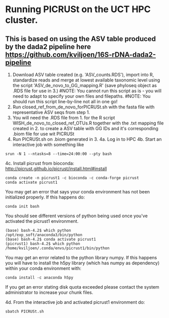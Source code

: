 # Running PICRUSt on the UCT HPC cluster.

## This is based on using the ASV table produced by the dada2 pipeline here https://github.com/kviljoen/16S-rDNA-dada2-pipeline
1. Download ASV table created (e.g. 'ASV_counts.RDS'), import into R, standardize reads and merge at lowest available taxonomic level using the script 'ASV_de_novo_to_GG_mapping.R' (save phyloseq object as .RDS file for use in 3.)
#NOTE: You cannot run this script as is - you will need to adapt to specify your own files and filepaths.
#NOTE: You should run this script line-by-line not all in one go!
2. Run closed_ref_from_de_novo_forPICRUSt.sh with the fasta file with representative ASV seqs from step 1.
3. You will need the .RDS file from 1. for the R script WISH_de_novo_to_closed_ref_OTUs.R together with the .txt mapping file created in 2. to create a ASV table with GG IDs and it's corresponding .biom file for use wit PICRUSt
4. Run PICRUSt.sh on .biom generated in 3.
4a. Log in to HPC
4b. Start an interactive job with something like
```
srun -N 1 --ntasks=8 --time=24:00:00 --pty bash
```
4c. Install picrust from bioconda: http://picrust.github.io/picrust/install.html#install
```
conda create -n picrust1 -c bioconda -c conda-forge picrust
conda activate picrust1
```
You may get an error that says your conda environment has not been initialized properly. If this happens do:

```
conda init bash
```
You should see different versions of python being used once you've activated the picrust1 environment.
```
(base) bash-4.2$ which python
/opt/exp_soft/anaconda3/bin/python
(base) bash-4.2$ conda activate picrust1
(picrust1) bash-4.2$ which python
/home/kviljoen/.conda/envs/picrust1/bin/python
```
You may get an error related to the python library numpy. If this happens you will have to install the h5py library (which has numpy as dependency) within your conda environment with:

```
conda install -c anaconda h5py
```
If you get an error stating disk quota exceeded please contact the system administrator to increase your chunk files.

4d. From the interactive job and activated picrust1 environment do:
```
sbatch PICRUSt.sh
```
